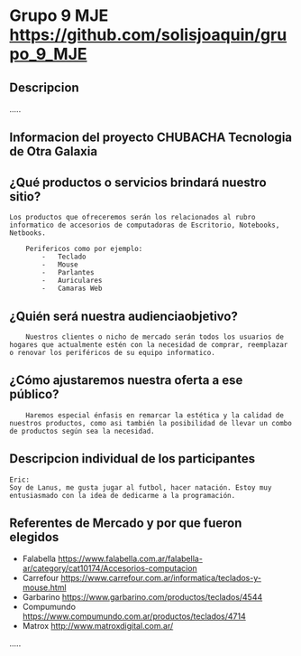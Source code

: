 # Grupo 9 MJE    https://github.com/solisjoaquin/grupo_9_MJE
## Descripcion

.....

## Informacion del proyecto CHUBACHA Tecnologia de Otra Galaxia

## ¿Qué productos o servicios brindará nuestro sitio?
    Los productos que ofreceremos serán los relacionados al rubro informatico de accesorios de computadoras de Escritorio, Notebooks, Netbooks.
        
        Perifericos como por ejemplo:
            -	Teclado
            -	Mouse
            -	Parlantes
            -	Auriculares
            -	Camaras Web

## ¿Quién será nuestra audienciaobjetivo? 
        Nuestros clientes o nicho de mercado serán todos los usuarios de hogares que actualmente estén con la necesidad de comprar, reemplazar o renovar los periféricos de su equipo informatico.

## ¿Cómo ajustaremos nuestra oferta a ese público?
        Haremos especial énfasis en remarcar la estética y la calidad de nuestros productos, como asi también la posibilidad de llevar un combo de productos según sea la necesidad.

## Descripcion individual de los participantes 

    Eric:
    Soy de Lanus, me gusta jugar al futbol, hacer natación. Estoy muy entusiasmado con la idea de dedicarme a la programación.


## Referentes de Mercado y por que fueron elegidos

-	Falabella     https://www.falabella.com.ar/falabella-ar/category/cat10174/Accesorios-computacion
-	Carrefour     https://www.carrefour.com.ar/informatica/teclados-y-mouse.html
-	Garbarino     https://www.garbarino.com/productos/teclados/4544
-	Compumundo    https://www.compumundo.com.ar/productos/teclados/4714
-	 Matrox       http://www.matroxdigital.com.ar/


.....
 

